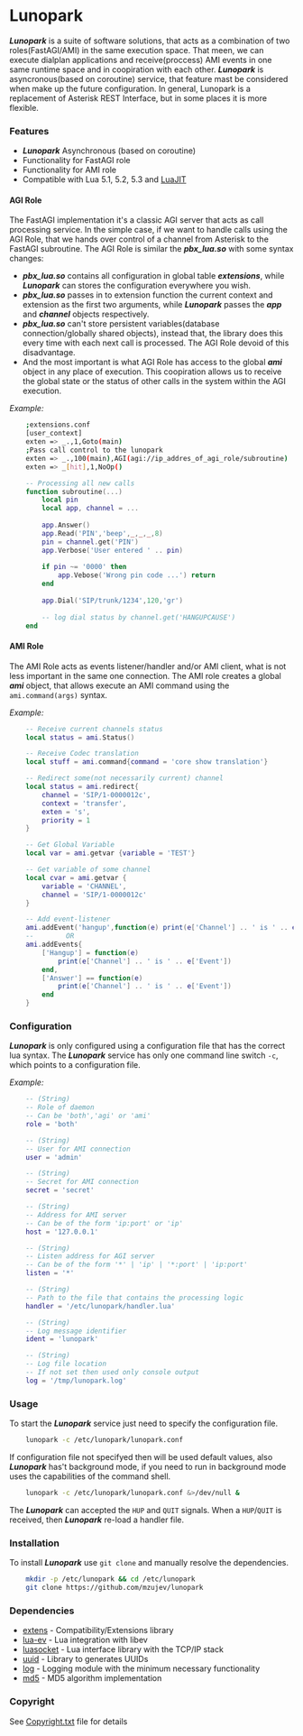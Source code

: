 # Lunopark

***Lunopark*** is a suite of software solutions, that acts as a combination of two roles(FastAGI/AMI) in the same execution space.
That meen, we can execute dialplan applications and receive(proccess) AMI events in one same runtime space and in coopiration with each other.
***Lunopark*** is asyncronous(based on coroutine) service, that feature mast be considered when make up the future configuration.
In general, Lunopark is a replacement of Asterisk REST Interface, but in some places it is more flexible.

### Features
- ***Lunopark*** Asynchronous (based on coroutine)
- Functionality for FastAGI role
- Functionality for AMI role
- Compatible with Lua 5.1, 5.2, 5.3 and [LuaJIT](http://luajit.org/)

#### AGI Role
The FastAGI implementation it's a classic AGI server that acts as call processing service.
In the simple case, if we want to handle calls using the AGI Role, that we hands over control of a channel from Asterisk to the FastAGI subroutine.
The AGI Role is similar the ***pbx_lua.so*** with some syntax changes:
- ***pbx_lua.so*** contains all configuration in global table ***extensions***, while ***Lunopark*** can stores the configuration everywhere you wish.
- ***pbx_lua.so*** passes in to extension function the current context and extension as the first two arguments, while ***Lunopark*** passes the ***app*** and ***channel*** objects respectively.
- ***pbx_lua.so*** can't store persistent variables(database connection/globally shared objects), instead that, the library does this every time with each next call is processed. The AGI Role devoid of this disadvantage.
- And the most important is what AGI Role has access to the global ***ami*** object in any place of execution. This coopiration allows us to receive the global state or the status of other calls in the system within the AGI execution.

*Example:*
```sh
    ;extensions.conf
    [user_context]
    exten => _.,1,Goto(main)
    ;Pass call control to the lunopark
    exten => _.,100(main),AGI(agi://ip_addres_of_agi_role/subroutine)
    exten => _[hit],1,NoOp()
```

```lua
    -- Processing all new calls
    function subroutine(...)
        local pin
        local app, channel = ...
        
        app.Answer()
        app.Read('PIN','beep',_,_,_,8)
        pin = channel.get('PIN')
        app.Verbose('User entered ' .. pin)
        
        if pin ~= '0000' then
            app.Vebose('Wrong pin code ...') return
        end
        
        app.Dial('SIP/trunk/1234',120,'gr')
        
        -- log dial status by channel.get('HANGUPCAUSE')
    end
```

#### AMI Role
The AMI Role acts as events listener/handler and/or AMI client, what is not less important in the same one connection.
The AMI role creates a global ***ami*** object, that allows execute an AMI command using the `ami.command(args)` syntax.

*Example:*
```lua
    -- Receive current channels status
    local status = ami.Status()

    -- Receive Codec translation
    local stuff = ami.command{command = 'core show translation'}

    -- Redirect some(not necessarily current) channel
    local status = ami.redirect{
        channel = 'SIP/1-0000012c',
        context = 'transfer',
        exten = 's',
        priority = 1
    }

    -- Get Global Variable
    local var = ami.getvar {variable = 'TEST'}

    -- Get variable of some channel
    local cvar = ami.getvar {
        variable = 'CHANNEL',
        channel = 'SIP/1-0000012c'
    }

    -- Add event-listener
    ami.addEvent('hangup',function(e) print(e['Channel'] .. ' is ' .. e['Event']))
    --        OR
    ami.addEvents{
        ['Hangup'] = function(e)
            print(e['Channel'] .. ' is ' .. e['Event'])
        end,
        ['Answer'] == function(e)
            print(e['Channel'] .. ' is ' .. e['Event'])
        end
    }
```

### Configuration
***Lunopark*** is only configured using a configuration file that has the correct lua syntax. The ***Lunopark*** service has only one command line switch `-c`, which points to a configuration file.

*Example:*
```lua
	-- (String)              
	-- Role of daemon        
	-- Can be 'both','agi' or 'ami'
	role = 'both'            

	-- (String)              
	-- User for AMI connection
	user = 'admin'           

	-- (String)
	-- Secret for AMI connection 
	secret = 'secret'      

	-- (String)
	-- Address for AMI server
	-- Can be of the form 'ip:port' or 'ip'
	host = '127.0.0.1'

	-- (String)
	-- Listen address for AGI server
	-- Can be of the form '*' | 'ip' | '*:port' | 'ip:port'
	listen = '*'             

	-- (String)
	-- Path to the file that contains the processing logic
	handler = '/etc/lunopark/handler.lua'

	-- (String)
	-- Log message identifier
	ident = 'lunopark'

	-- (String)
	-- Log file location
	-- If not set then used only console output
	log = '/tmp/lunopark.log'
```

### Usage
To start the ***Lunopark*** service just need to specify the configuration file.

```sh
	lunopark -c /etc/lunopark/lunopark.conf
```
If configuration file not specifyed then will be used default values, also ***Lunopark*** has't background mode, if you need to run in background mode uses the capabilities of the command shell.
```sh
	lunopark -c /etc/lunopark/lunopark.conf &>/dev/null &
```

The ***Lunopark*** can accepted the `HUP` and `QUIT` signals. When a `HUP`/`QUIT` is received, then ***Lunopark*** re-load a handler file.

### Installation
To install ***Lunopark*** use `git clone` and manually resolve the dependencies.

```sh
	mkdir -p /etc/lunopark && cd /etc/lunopark
	git clone https://github.com/mzujev/lunopark
```

### Dependencies
- [extens](https://github.com/mzujev/extens) - Compatibility/Extensions library
- [lua-ev](https://github.com/brimworks/lua-ev) - Lua integration with libev
- [luasocket](https://github.com/diegonehab/luasocket) - Lua interface library with the TCP/IP stack
- [uuid](https://github.com/Tieske/uuid) - Library to generates UUIDs
- [log](https://github.com/mzujev/log) - Logging module with the minimum necessary functionality
- [md5](https://github.com/keplerproject/md5) - MD5 algorithm implementation

### Copyright
See [Copyright.txt](https://github.com/mzujev/lunopark/blob/master/Copyright.txt) file for details
